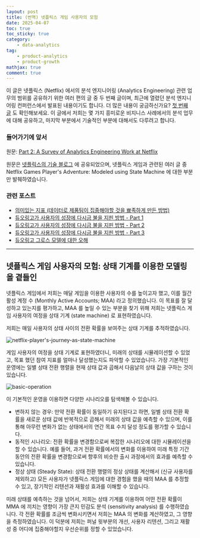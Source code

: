 ```yaml
---
layout: post
title: (번역) 넷플릭스 게임 사용자의 모험
date: 2025-04-07
toc: true
toc_sticky: true
category: 
    - data-analytics
tag:
    - product-analytics
    - product-growth
mathjax: true
comment: true
---
```


이 글은 넷플릭스 (Netflix) 에서의 분석 엔지니어링 (Analytics Engineering) 관련 업무의 범위를 공유하기 위한 여러 편의 글 중 두 번째 글이며, 최근에 열렸던 분석 엔지니어링 컨퍼런스에서 발표된 내용이기도 합니다. 더 많은 내용이 궁금하신가요? [첫 번째 글](https://research.netflix.com/publication/part-1-a-survey-of-analytics-engineering-work-at-netflix) 도 확인해보세요. 이 글에서 저희는 몇 가지 흥미로운 비지니스 사례에서의 분석 업무에 대해 공유하고, 마지막 부분에서 기술적인 부분에 대해서도 다루려고 합니다.
### 들어가기에 앞서

원문: [Part 2: A Survey of Analytics Engineering Work at Netflix](https://netflixtechblog.com/part-2-a-survey-of-analytics-engineering-work-at-netflix-4f1f53b4ab0f)

원문은 [넷플릭스의 기술 블로그](https://netflixtechblog.com/) 에 공유되었으며, 넷플릭스 게임과 관련된 여러 글 중 Netflix Games Player's Adventure: Modeled using State Machine 에 대한 부분만 발췌하였습니다.
### 관련 포스트

- [의미있는 지표 (데이터로 제품팀이 집중해야할 것을 뾰족하게 만든 방법)](https://chukycheese.github.io/data-analytics/meaningful-metrics/)
- [듀오링고가 사용자의 성장에 다시금 불을 지핀 방법 - Part 1](https://chukycheese.github.io/data-analytics/how-duolingo-reginited-user-growth-part-1/)
- [듀오링고가 사용자의 성장에 다시금 불을 지핀 방법 - Part 2](https://chukycheese.github.io/data-analytics/how-duolingo-reginited-user-growth-part-2/)
- [듀오링고가 사용자의 성장에 다시금 불을 지핀 방법 - Part 3](https://chukycheese.github.io/data-analytics/how-duolingo-reginited-user-growth-part-3/)
- [듀오링고 그로스 모델에 대한 오해](https://chukycheese.github.io/data-analytics/what-everyone-gets-wrong-about-the-duolingo-growth-model/)

---

## 넷플릭스 게임 사용자의 모험: 상태 기계를 이용한 모델링을 곁들인

넷플릭스 게임에서 저희는 매달 게임을 이용한 사용자의 수를 높이고자 했고, 이를 월간 활성 계정 수 (Monthly Active Accounts; MAA) 라고 정의했습니다. 이 목표를 잘 달성하고 있는지를 평가하고, MAA 를 높일 수 있는 부분을 찾기 위해 저희는 넷플릭스 게임 사용자의 여정을 상태 기계 (state machine) 로 표현하였습니다.

저희는 매일 사용자의 상태 사이의 전환 확률을 보여주는 상태 기계를 추적하였습니다.

![netflix-player's-journey-as-state-machine](https://miro.medium.com/v2/resize:fit:720/format:webp/0*j2wKL4S3ywEs9mpf)

게임 사용자의 여정을 상태 기계로 표현하였더니, 미래의 상태를 시뮬레이션할 수 있었고, 목표 했던 참여 지표를 얼마나 달성했는지도 파악할 수 있었습니다. 가장 기본적인 운영에는 일별 상태 전환 행렬을 현재 상태 값과 곱해서 다음날의 상태 값을 구하는 것이 있습니다.

![basic-operation](https://miro.medium.com/v2/resize:fit:1400/format:webp/0*ud5xnQi9QM6ELiVP)

이 기본적인 운영을 이용하면 다양한 시나리오를 탐색해볼 수 있습니다.

- 변하지 않는 경우: 만약 전환 확률이 동일하기 유지된다고 하면, 일별 상태 전환 확률을 새로운 상태 값에 반복적으로 곱해서 미래의 상태 값을 예측할 수 있으며, 이를 통해 아무런 변화가 없는 상태에서의 연간 목표 수치 달성 정도를 평가할 수 있습니다.
- 동적인 시나리오: 전환 확률을 변경함으로써 복잡한 시나리오에 대한 시뮬레이션을 할 수 있습니다. 예를 들어, 과거 전환 확률에서의 변화를 이용하여 미래 특정 기간 동안의 전환 확률을 변경함으로써 향후의 비슷한 출시 과정에서의 효과를 예측할 수 있습니다.
- 정상 상태 (Steady State): 상태 전환 행렬의 정상 상태를 계산해서 (신규 사용자를 제외하고) 모든 사용자가 넷플릭스 게임에 대한 경험을 했을 때의 MAA 를 추정할 수 있고, 장기적인 리텐션과 재활성 효과를 이해할 수 있습니다.

미래 상태를 예측하는 것을 넘어서, 저희는 상태 기계를 이용하여 어떤 전환 확률이 MMA 에 끼치는 영향이 가장 큰지 민감도 분석 (sensitivity analysis) 를 수행하였습니다. 각 전환 확률를 조금씩 변화시키면서 저희는 MAA 의 변화를 계산하였고, 그 영향을 측정하였습니다. 이 덕분에 저희는 퍼널 윗부분의 개선, 사용자 리텐션, 그리고 재활성 중 어디에 집중해야할지 우선순위를 정할 수 있었습니다.

